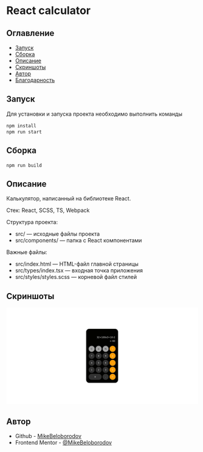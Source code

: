 # React calculator

## Оглавление

- [Запуск](#запуск)
- [Сборка](#сборка)
- [Описание](#описание)
- [Скриншоты](#скриншоты)
- [Автор](#автор)
- [Благодарность](#благодарность)

## Запуск

Для установки и запуска проекта необходимо выполнить команды

```
npm install
npm run start
```

## Сборка

```
npm run build
```

## Описание

Калькулятор, написанный на библиотеке React.

Стек: React, SCSS, TS, Webpack

Структура проекта:

- src/ — исходные файлы проекта
- src/components/ — папка с React компонентами

Важные файлы:

- src/index.html — HTML-файл главной страницы
- src/types/index.tsx — входная точка приложения
- src/styles/styles.scss — корневой файл стилей

## Скриншоты

![](screenshot.jpg)

## Автор

- Github - [MikeBeloborodov](https://github.com/MikeBeloborodov)
- Frontend Mentor - [@MikeBeloborodov](https://www.frontendmentor.io/profile/MikeBeloborodov)
